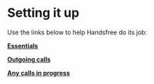 # Setting it up

Use the links below to help Handsfree do its job:

**[Essentials](link://onboarding_essentials)**

**[Outgoing calls](link://onboarding_outgoing_calls)**

**[Any calls in progress](link://onboarding_full_featured)**

